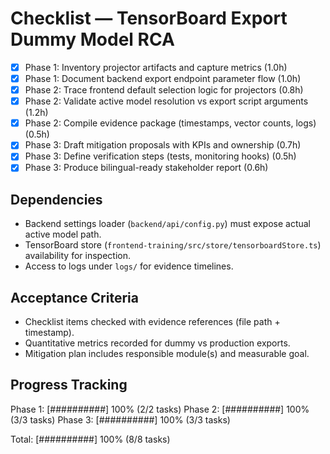 # Checklist — TensorBoard Export Dummy Model RCA

- [x] Phase 1: Inventory projector artifacts and capture metrics (1.0h)
- [x] Phase 1: Document backend export endpoint parameter flow (1.0h)
- [x] Phase 2: Trace frontend default selection logic for projectors (0.8h)
- [x] Phase 2: Validate active model resolution vs export script arguments (1.2h)
- [x] Phase 2: Compile evidence package (timestamps, vector counts, logs) (0.5h)
- [x] Phase 3: Draft mitigation proposals with KPIs and ownership (0.7h)
- [x] Phase 3: Define verification steps (tests, monitoring hooks) (0.5h)
- [x] Phase 3: Produce bilingual-ready stakeholder report (0.6h)

## Dependencies
- Backend settings loader (`backend/api/config.py`) must expose actual active model path.
- TensorBoard store (`frontend-training/src/store/tensorboardStore.ts`) availability for inspection.
- Access to logs under `logs/` for evidence timelines.

## Acceptance Criteria
- Checklist items checked with evidence references (file path + timestamp).
- Quantitative metrics recorded for dummy vs production exports.
- Mitigation plan includes responsible module(s) and measurable goal.

## Progress Tracking

Phase 1: [##########] 100% (2/2 tasks)
Phase 2: [##########] 100% (3/3 tasks)
Phase 3: [##########] 100% (3/3 tasks)

Total: [##########] 100% (8/8 tasks)
